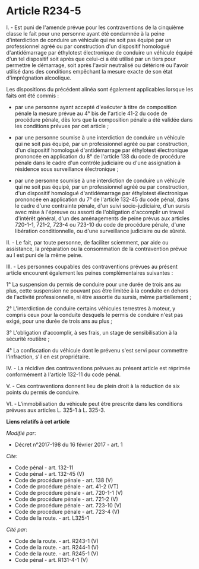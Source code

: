 # Article R234-5

I. - Est puni de l'amende prévue pour les contraventions de la cinquième classe le fait pour une personne ayant été condamnée
à la peine d'interdiction de conduire un véhicule qui ne soit pas équipé par un professionnel agréé ou par construction d'un
dispositif homologué d'antidémarrage par éthylotest électronique de conduire un véhicule équipé d'un tel dispositif soit
après que celui-ci a été utilisé par un tiers pour permettre le démarrage, soit après l'avoir neutralisé ou détérioré ou
l'avoir utilisé dans des conditions empêchant la mesure exacte de son état d'imprégnation alcoolique.

Les dispositions du précédent alinéa sont également applicables lorsque les faits ont été commis :

- par une personne ayant accepté d'exécuter à titre de composition pénale la mesure prévue au 4° bis de l'article 41-2 du
code de procédure pénale, dès lors que la composition pénale a été validée dans les conditions prévues par cet article ;

- par une personne soumise à une interdiction de conduire un véhicule qui ne soit pas équipé, par un professionnel agréé ou
par construction, d'un dispositif homologué d'antidémarrage par éthylotest électronique prononcée en application du 8° de
l'article 138 du code de procédure pénale dans le cadre d'un contrôle judiciaire ou d'une assignation à résidence sous
surveillance électronique ;

- par une personne soumise à une interdiction de conduire un véhicule qui ne soit pas équipé, par un professionnel agréé ou
par construction, d'un dispositif homologué d'antidémarrage par éthylotest électronique prononcée en application du 7° de
l'article 132-45 du code pénal, dans le cadre d'une contrainte pénale, d'un suivi socio-judiciaire, d'un sursis avec mise à
l'épreuve ou assorti de l'obligation d'accomplir un travail d'intérêt général, d'un des aménagements de peine prévus aux
articles 720-1-1, 721-2, 723-4 ou 723-10 du code de procédure pénale, d'une libération conditionnelle, ou d'une surveillance
judiciaire ou de sûreté.

II. - Le fait, par toute personne, de faciliter sciemment, par aide ou assistance, la préparation ou la consommation de la
contravention prévue au I est puni de la même peine.

III. - Les personnes coupables des contraventions prévues au présent article encourent également les peines complémentaires
suivantes :

1° La suspension du permis de conduire pour une durée de trois ans au plus, cette suspension ne pouvant pas être limitée à la
conduite en dehors de l'activité professionnelle, ni être assortie du sursis, même partiellement ;

2° L'interdiction de conduire certains véhicules terrestres à moteur, y compris ceux pour la conduite desquels le permis de
conduire n'est pas exigé, pour une durée de trois ans au plus ;

3° L'obligation d'accomplir, à ses frais, un stage de sensibilisation à la sécurité routière ;

4° La confiscation du véhicule dont le prévenu s'est servi pour commettre l'infraction, s'il en est propriétaire.

IV. - La récidive des contraventions prévues au présent article est réprimée conformément à l'article 132-11 du code pénal.

V. - Ces contraventions donnent lieu de plein droit à la réduction de six points du permis de conduire.

VI. - L'immobilisation du véhicule peut être prescrite dans les conditions prévues aux articles L. 325-1 à L. 325-3.

**Liens relatifs à cet article**

_Modifié par_:

  - Décret n°2017-198 du 16 février 2017 - art. 1

_Cite_:

  - Code pénal - art. 132-11
  - Code pénal - art. 132-45 (V)
  - Code de procédure pénale - art. 138 (V)
  - Code de procédure pénale - art. 41-2 (VT)
  - Code de procédure pénale - art. 720-1-1 (V)
  - Code de procédure pénale - art. 721-2 (V)
  - Code de procédure pénale - art. 723-10 (V)
  - Code de procédure pénale - art. 723-4 (V)
  - Code de la route. - art. L325-1

_Cité par_:

  - Code de la route. - art. R243-1 (V)
  - Code de la route. - art. R244-1 (V)
  - Code de la route. - art. R245-1 (V)
  - Code pénal - art. R131-4-1 (V)
